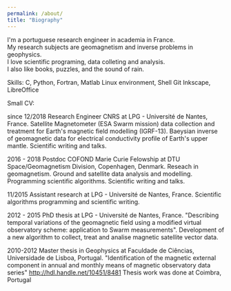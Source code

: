 ```yaml
---
permalink: /about/
title: "Biography"
---
```


I'm a portuguese research engineer in academia in France.  
My research subjects are geomagnetism and inverse problems in geophysics.  
I love scientific programing, data colleting and analysis.  
I also like books, puzzles, and the sound of rain.

Skills: C, Python, Fortran, Matlab
        Linux environment, Shell
        Git
        Inkscape, LibreOffice

Small CV:

since 12/2018 Research Engineer CNRS at LPG - Université de Nantes, France.
              Satellite Magnetometer (ESA Swarm mission) data collection and treatment for Earth's magnetic field modelling (IGRF-13).
              Baeysian inverse of geomagnetic data for electrical conductivity profile of Earth's upper mantle. 
              Scientific writing and talks.
                
2016 - 2018   Postdoc COFOND Marie Curie Felowship at DTU Space/Geomagnetism Division, Copenhagen, Denmark.
              Reseach in geomagnetism. Ground and satellite data analysis and modelling. 
              Programming scientific algorithms. 
              Scientific writing and talks.
                   
11/2015       Assistant research at LPG - Université de Nantes, France.
              Scientific algorithms programming and scientific writing.
                   
2012 - 2015   PhD thesis at LPG - Université de Nantes, France. 
              "Describing temporal variations of the geomagnetic field using a modified virtual observatory scheme: application to Swarm measurements".
              Development of a new algorithm to collect, treat and analise magnetic satellite vector data.
                
2010-2012     Master thesis in Geophysics at Faculdade de Ciências, Universidade de Lisboa, Portugal.
              "Identification of the magnetic external component in annual and monthly means of magnetic observatory data series"
              http://hdl.handle.net/10451/8481
              Thesis work was done at Coimbra, Portugal
              

